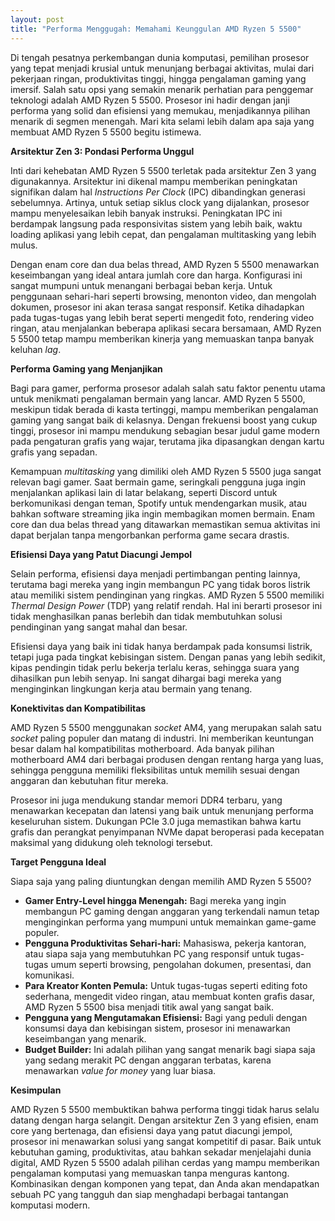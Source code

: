 ```yaml
---
layout: post
title: "Performa Menggugah: Memahami Keunggulan AMD Ryzen 5 5500"
---
```


Di tengah pesatnya perkembangan dunia komputasi, pemilihan prosesor yang tepat menjadi krusial untuk menunjang berbagai aktivitas, mulai dari pekerjaan ringan, produktivitas tinggi, hingga pengalaman gaming yang imersif. Salah satu opsi yang semakin menarik perhatian para penggemar teknologi adalah AMD Ryzen 5 5500. Prosesor ini hadir dengan janji performa yang solid dan efisiensi yang memukau, menjadikannya pilihan menarik di segmen menengah. Mari kita selami lebih dalam apa saja yang membuat AMD Ryzen 5 5500 begitu istimewa.

**Arsitektur Zen 3: Pondasi Performa Unggul**

Inti dari kehebatan AMD Ryzen 5 5500 terletak pada arsitektur Zen 3 yang digunakannya. Arsitektur ini dikenal mampu memberikan peningkatan signifikan dalam hal *Instructions Per Clock* (IPC) dibandingkan generasi sebelumnya. Artinya, untuk setiap siklus clock yang dijalankan, prosesor mampu menyelesaikan lebih banyak instruksi. Peningkatan IPC ini berdampak langsung pada responsivitas sistem yang lebih baik, waktu loading aplikasi yang lebih cepat, dan pengalaman multitasking yang lebih mulus.

Dengan enam core dan dua belas thread, AMD Ryzen 5 5500 menawarkan keseimbangan yang ideal antara jumlah core dan harga. Konfigurasi ini sangat mumpuni untuk menangani berbagai beban kerja. Untuk penggunaan sehari-hari seperti browsing, menonton video, dan mengolah dokumen, prosesor ini akan terasa sangat responsif. Ketika dihadapkan pada tugas-tugas yang lebih berat seperti mengedit foto, rendering video ringan, atau menjalankan beberapa aplikasi secara bersamaan, AMD Ryzen 5 5500 tetap mampu memberikan kinerja yang memuaskan tanpa banyak keluhan *lag*.

**Performa Gaming yang Menjanjikan**

Bagi para gamer, performa prosesor adalah salah satu faktor penentu utama untuk menikmati pengalaman bermain yang lancar. AMD Ryzen 5 5500, meskipun tidak berada di kasta tertinggi, mampu memberikan pengalaman gaming yang sangat baik di kelasnya. Dengan frekuensi boost yang cukup tinggi, prosesor ini mampu mendukung sebagian besar judul game modern pada pengaturan grafis yang wajar, terutama jika dipasangkan dengan kartu grafis yang sepadan.

Kemampuan *multitasking* yang dimiliki oleh AMD Ryzen 5 5500 juga sangat relevan bagi gamer. Saat bermain game, seringkali pengguna juga ingin menjalankan aplikasi lain di latar belakang, seperti Discord untuk berkomunikasi dengan teman, Spotify untuk mendengarkan musik, atau bahkan software streaming jika ingin membagikan momen bermain. Enam core dan dua belas thread yang ditawarkan memastikan semua aktivitas ini dapat berjalan tanpa mengorbankan performa game secara drastis.

**Efisiensi Daya yang Patut Diacungi Jempol**

Selain performa, efisiensi daya menjadi pertimbangan penting lainnya, terutama bagi mereka yang ingin membangun PC yang tidak boros listrik atau memiliki sistem pendinginan yang ringkas. AMD Ryzen 5 5500 memiliki *Thermal Design Power* (TDP) yang relatif rendah. Hal ini berarti prosesor ini tidak menghasilkan panas berlebih dan tidak membutuhkan solusi pendinginan yang sangat mahal dan besar.

Efisiensi daya yang baik ini tidak hanya berdampak pada konsumsi listrik, tetapi juga pada tingkat kebisingan sistem. Dengan panas yang lebih sedikit, kipas pendingin tidak perlu bekerja terlalu keras, sehingga suara yang dihasilkan pun lebih senyap. Ini sangat dihargai bagi mereka yang menginginkan lingkungan kerja atau bermain yang tenang.

**Konektivitas dan Kompatibilitas**

AMD Ryzen 5 5500 menggunakan *socket* AM4, yang merupakan salah satu *socket* paling populer dan matang di industri. Ini memberikan keuntungan besar dalam hal kompatibilitas motherboard. Ada banyak pilihan motherboard AM4 dari berbagai produsen dengan rentang harga yang luas, sehingga pengguna memiliki fleksibilitas untuk memilih sesuai dengan anggaran dan kebutuhan fitur mereka.

Prosesor ini juga mendukung standar memori DDR4 terbaru, yang menawarkan kecepatan dan latensi yang baik untuk menunjang performa keseluruhan sistem. Dukungan PCIe 3.0 juga memastikan bahwa kartu grafis dan perangkat penyimpanan NVMe dapat beroperasi pada kecepatan maksimal yang didukung oleh teknologi tersebut.

**Target Pengguna Ideal**

Siapa saja yang paling diuntungkan dengan memilih AMD Ryzen 5 5500?

*   **Gamer Entry-Level hingga Menengah:** Bagi mereka yang ingin membangun PC gaming dengan anggaran yang terkendali namun tetap menginginkan performa yang mumpuni untuk memainkan game-game populer.
*   **Pengguna Produktivitas Sehari-hari:** Mahasiswa, pekerja kantoran, atau siapa saja yang membutuhkan PC yang responsif untuk tugas-tugas umum seperti browsing, pengolahan dokumen, presentasi, dan komunikasi.
*   **Para Kreator Konten Pemula:** Untuk tugas-tugas seperti editing foto sederhana, mengedit video ringan, atau membuat konten grafis dasar, AMD Ryzen 5 5500 bisa menjadi titik awal yang sangat baik.
*   **Pengguna yang Mengutamakan Efisiensi:** Bagi yang peduli dengan konsumsi daya dan kebisingan sistem, prosesor ini menawarkan keseimbangan yang menarik.
*   **Budget Builder:** Ini adalah pilihan yang sangat menarik bagi siapa saja yang sedang merakit PC dengan anggaran terbatas, karena menawarkan *value for money* yang luar biasa.

**Kesimpulan**

AMD Ryzen 5 5500 membuktikan bahwa performa tinggi tidak harus selalu datang dengan harga selangit. Dengan arsitektur Zen 3 yang efisien, enam core yang bertenaga, dan efisiensi daya yang patut diacungi jempol, prosesor ini menawarkan solusi yang sangat kompetitif di pasar. Baik untuk kebutuhan gaming, produktivitas, atau bahkan sekadar menjelajahi dunia digital, AMD Ryzen 5 5500 adalah pilihan cerdas yang mampu memberikan pengalaman komputasi yang memuaskan tanpa menguras kantong. Kombinasikan dengan komponen yang tepat, dan Anda akan mendapatkan sebuah PC yang tangguh dan siap menghadapi berbagai tantangan komputasi modern.
